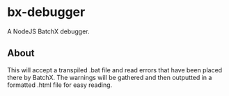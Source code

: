# bx-debugger
A NodeJS BatchX debugger.

## About
This will accept a transpiled .bat file and read errors that have been placed there by BatchX. The warnings will be gathered and then outputted in a formatted .html file for easy reading. 
